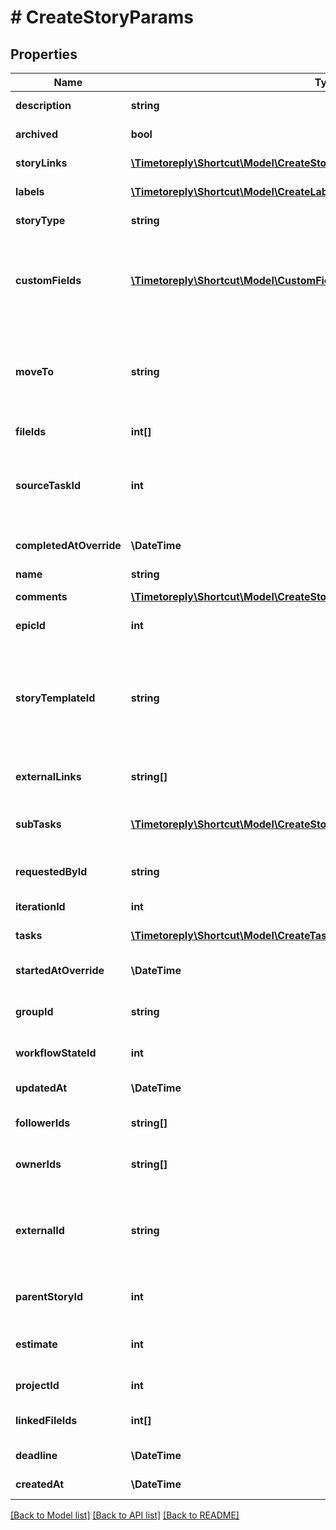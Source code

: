 # # CreateStoryParams

## Properties

Name | Type | Description | Notes
------------ | ------------- | ------------- | -------------
**description** | **string** | The description of the story. | [optional]
**archived** | **bool** | Controls the story&#39;s archived state. | [optional]
**storyLinks** | [**\Timetoreply\Shortcut\Model\CreateStoryLinkParams[]**](CreateStoryLinkParams.md) | An array of story links attached to the story. | [optional]
**labels** | [**\Timetoreply\Shortcut\Model\CreateLabelParams[]**](CreateLabelParams.md) | An array of labels attached to the story. | [optional]
**storyType** | **string** | The type of story (feature, bug, chore). | [optional]
**customFields** | [**\Timetoreply\Shortcut\Model\CustomFieldValueParams[]**](CustomFieldValueParams.md) | A map specifying a CustomField ID and CustomFieldEnumValue ID that represents an assertion of some value for a CustomField. | [optional]
**moveTo** | **string** | One of \&quot;first\&quot; or \&quot;last\&quot;. This can be used to move the given story to the first or last position in the workflow state. | [optional]
**fileIds** | **int[]** | An array of IDs of files attached to the story. | [optional]
**sourceTaskId** | **int** | Given this story was converted from a task in another story, this is the original task ID that was converted to this story. | [optional]
**completedAtOverride** | **\DateTime** | A manual override for the time/date the Story was completed. | [optional]
**name** | **string** | The name of the story. |
**comments** | [**\Timetoreply\Shortcut\Model\CreateStoryCommentParams[]**](CreateStoryCommentParams.md) | An array of comments to add to the story. | [optional]
**epicId** | **int** | The ID of the epic the story belongs to. | [optional]
**storyTemplateId** | **string** | The id of the story template used to create this story, if applicable. This is just an association; no content from the story template is inherited by the story simply by setting this field. | [optional]
**externalLinks** | **string[]** | An array of External Links associated with this story. | [optional]
**subTasks** | [**\Timetoreply\Shortcut\Model\CreateStoryFromTemplateParamsSubTasksInner[]**](CreateStoryFromTemplateParamsSubTasksInner.md) | A list of either params to create a new sub-task or link an existing story as a sub-task | [optional]
**requestedById** | **string** | The ID of the member that requested the story. | [optional]
**iterationId** | **int** | The ID of the iteration the story belongs to. | [optional]
**tasks** | [**\Timetoreply\Shortcut\Model\CreateTaskParams[]**](CreateTaskParams.md) | An array of tasks connected to the story. | [optional]
**startedAtOverride** | **\DateTime** | A manual override for the time/date the Story was started. | [optional]
**groupId** | **string** | The id of the group to associate with this story. | [optional]
**workflowStateId** | **int** | The ID of the workflow state the story will be in. | [optional]
**updatedAt** | **\DateTime** | The time/date the Story was updated. | [optional]
**followerIds** | **string[]** | An array of UUIDs of the followers of this story. | [optional]
**ownerIds** | **string[]** | An array of UUIDs of the owners of this story. | [optional]
**externalId** | **string** | This field can be set to another unique ID. In the case that the Story has been imported from another tool, the ID in the other tool can be indicated here. | [optional]
**parentStoryId** | **int** | The id of the parent story to associate with this story. | [optional]
**estimate** | **int** | The numeric point estimate of the story. Can also be null, which means unestimated. | [optional]
**projectId** | **int** | The ID of the project the story belongs to. | [optional]
**linkedFileIds** | **int[]** | An array of IDs of linked files attached to the story. | [optional]
**deadline** | **\DateTime** | The due date of the story. | [optional]
**createdAt** | **\DateTime** | The time/date the Story was created. | [optional]

[[Back to Model list]](../../README.md#models) [[Back to API list]](../../README.md#endpoints) [[Back to README]](../../README.md)

